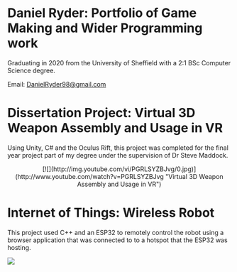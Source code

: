 # Daniel Ryder: Portfolio of Game Making and Wider Programming work
Graduating in 2020 from the University of Sheffield with a 2:1 BSc Computer Science degree.

Email: [DanielRyder98@gmail.com](DanielRyder98@gmail.com)

# Dissertation Project: Virtual 3D Weapon Assembly and Usage in VR
Using Unity, C# and the Oculus Rift, this project was completed for the final year project part of my degree under the supervision of Dr Steve Maddock.


<div align="center">[![](http://img.youtube.com/vi/PGRLSYZBJvg/0.jpg)](http://www.youtube.com/watch?v=PGRLSYZBJvg "Virtual 3D Weapon Assembly and Usage in VR")</div>


# Internet of Things: Wireless Robot
This project used C++ and an ESP32 to remotely control the robot using a browser application that was connected to to a hotspot that the ESP32 was hosting.


[![](http://img.youtube.com/vi/W7kPh1Rfnyw/0.jpg)](http://www.youtube.com/watch?v=W7kPh1Rfnyw "Internet of Things: Wireless Robot")
